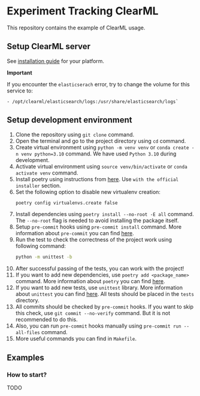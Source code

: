 # Experiment Tracking ClearML

This repository contains the example of ClearML usage.

## Setup ClearML server

See [installation guide](https://clear.ml/docs/latest/docs/deploying_clearml/clearml_server_linux_mac/) for your platform.

**Important**

If you encounter the `elasticserach` error, try to change the volume for this service to:
```
- /opt/clearml/elasticsearch/logs:/usr/share/elasticsearch/logs`
```

## Setup development environment

1. Clone the repository using `git clone` command.
2. Open the terminal and go to the project directory using `cd` command.
3. Create virtual environment using `python -m venv venv` or
   `conda create -n venv python=3.10` command. We have used
   `Python 3.10` during development.
4. Activate virtual environment using `source venv/bin/activate` or
   `conda activate venv` command.
5. Install poetry using instructions from
   [here](https://python-poetry.org/docs/#installation). Use
   `with the official installer` section.
6. Set the following option to disable new virtualenv creation:
   ```bash
   poetry config virtualenvs.create false
   ```
7. Install dependencies using `poetry install --no-root -E all` command. The
   `--no-root` flag is needed to avoid installing the package itself.
8. Setup `pre-commit` hooks using `pre-commit install` command. More information
   about `pre-commit` you can find [here](https://pre-commit.com/).
9. Run the test to check the correctness of the project work using following
   command:
   ```bash
   python -m unittest -b
   ```
10. After successful passing of the tests, you can work with the project!
11. If you want to add new dependencies, use `poetry add <package_name>`
    command. More information about `poetry` you can find
    [here](https://python-poetry.org/docs/basic-usage/).
12. If you want to add new tests, use `unittest` library. More information about
    `unittest` you can find
    [here](https://docs.python.org/3/library/unittest.html). All tests should be
    placed in the `tests` directory.
13. All commits should be checked by `pre-commit` hooks. If you want to skip
    this check, use `git commit --no-verify` command. But it is not recommended
    to do this.
14. Also, you can run `pre-commit` hooks manually using
    `pre-commit run --all-files` command.
15. More useful commands you can find in `Makefile`.

## Examples

### How to start?

TODO
